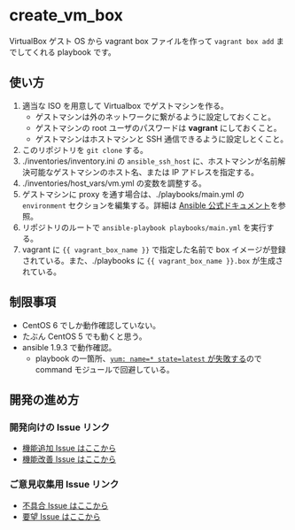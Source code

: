 create_vm_box
=============
VirtualBox ゲスト OS から vagrant box ファイルを作って `vagrant box add` までしてくれる playbook です。

使い方
------
1. 適当な ISO を用意して Virtualbox でゲストマシンを作る。
   - ゲストマシンは外のネットワークに繋がるように設定しておくこと。
   - ゲストマシンの root ユーザのパスワードは **vagrant** にしておくこと。
   - ゲストマシンはホストマシンと SSH 通信できるように設定しとくこと。
1. このリポジトリを `git clone` する。
1. ./inventories/inventory.ini の `ansible_ssh_host` に、ホストマシンが名前解決可能なゲストマシンのホスト名、または IP アドレスを指定する。
1. ./inventories/host_vars/vm.yml の変数を調整する。
1. ゲストマシンに proxy を通す場合は、./playbooks/main.yml の `environment` セクションを編集する。詳細は [Ansible 公式ドキュメント](http://docs.ansible.com/ansible/playbooks_environment.html)を参照。
1. リポジトリのルートで `ansible-playbook playbooks/main.yml` を実行する。
1. vagrant に `{{ vagrant_box_name }}` で指定した名前で box イメージが登録されている。また、./playbooks に `{{ vagrant_box_name }}.box` が生成されている。

制限事項
--------
- CentOS 6 でしか動作確認していない。
- たぶん CentOS 5 でも動くと思う。
- ansible 1.9.3 で動作確認。
  - playbook の一箇所、[`yum: name=* state=latest` が失敗する](https://github.com/ansible/ansible-modules-core/issues/2013)ので command モジュールで回避している。

開発の進め方
------------
### 開発向けの Issue リンク
- [機能追加 Issue はここから](https://github.com/yuta-masano/create_vm_box/issues/new?title=[feature]%20&body=%23%23%20現状%0A%0A%23%23%20理想%0A%0A%23%23%20実装方針&assignee=yuta-masano)
- [機能改善 Issue はここから](https://github.com/yuta-masano/create_vm_box/issues/new?title=[improve]%20&body=%23%23%20現状%0A%0A%23%23%20理想%0A%0A%23%23%20実装方針&assignee=yuta-masano)

### ご意見収集用 Issue リンク
- [不具合 Issue はここから](https://github.com/yuta-masano/create_vm_box/issues/new?title=[bug]%20&body=%23%23%20現状%0A%0A%23%23%20理想%0A%0A%23%23%20実装方針&assignee=yuta-masano)
- [要望 Issue はここから](https://github.com/yuta-masano/create_vm_box/issues/new?title=[idea]%20&body=%23%23%20現状%0A%0A%23%23%20理想%0A%0A%23%23%20実装方針&assignee=yuta-masano)
